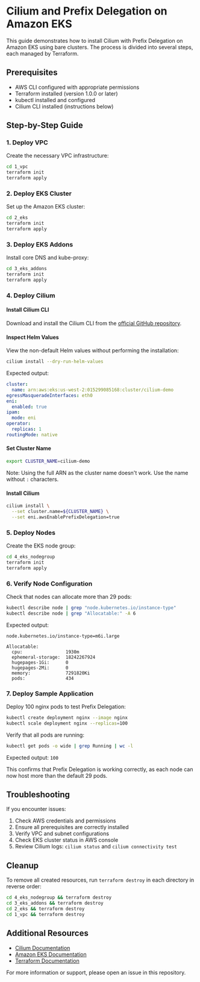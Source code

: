 # Cilium and Prefix Delegation on Amazon EKS

This guide demonstrates how to install Cilium with Prefix Delegation on Amazon EKS using bare clusters. The process is divided into several steps, each managed by Terraform.

## Prerequisites

- AWS CLI configured with appropriate permissions
- Terraform installed (version 1.0.0 or later)
- kubectl installed and configured
- Cilium CLI installed (instructions below)

## Step-by-Step Guide

### 1. Deploy VPC

Create the necessary VPC infrastructure:

```bash
cd 1_vpc
terraform init
terraform apply
```

### 2. Deploy EKS Cluster

Set up the Amazon EKS cluster:

```bash
cd 2_eks
terraform init
terraform apply
```

### 3. Deploy EKS Addons

Install core DNS and kube-proxy:

```bash
cd 3_eks_addons
terraform init
terraform apply
```

### 4. Deploy Cilium

#### Install Cilium CLI

Download and install the Cilium CLI from the [official GitHub repository](https://github.com/cilium/cilium-cli).

#### Inspect Helm Values

View the non-default Helm values without performing the installation:

```bash
cilium install --dry-run-helm-values
```

Expected output:

```yaml
cluster:
  name: arn:aws:eks:us-west-2:015299085168:cluster/cilium-demo
egressMasqueradeInterfaces: eth0
eni:
  enabled: true
ipam:
  mode: eni
operator:
  replicas: 1
routingMode: native
```

#### Set Cluster Name

```bash
export CLUSTER_NAME=cilium-demo
```

Note: Using the full ARN as the cluster name doesn't work. Use the name without `:` characters.

#### Install Cilium

```bash
cilium install \
  --set cluster.name=${CLUSTER_NAME} \
  --set eni.awsEnablePrefixDelegation=true
```

### 5. Deploy Nodes

Create the EKS node group:

```bash
cd 4_eks_nodegroup
terraform init
terraform apply
```

### 6. Verify Node Configuration

Check that nodes can allocate more than 29 pods:

```bash
kubectl describe node | grep "node.kubernetes.io/instance-type"
kubectl describe node | grep "Allocatable:" -A 6
```

Expected output:

```
node.kubernetes.io/instance-type=m6i.large

Allocatable:
  cpu:                1930m
  ephemeral-storage:  18242267924
  hugepages-1Gi:      0
  hugepages-2Mi:      0
  memory:             7291820Ki
  pods:               434
```

### 7. Deploy Sample Application

Deploy 100 nginx pods to test Prefix Delegation:

```bash
kubectl create deployment nginx --image nginx
kubectl scale deployment nginx --replicas=100
```

Verify that all pods are running:

```bash
kubectl get pods -o wide | grep Running | wc -l
```

Expected output: `100`

This confirms that Prefix Delegation is working correctly, as each node can now host more than the default 29 pods.

## Troubleshooting

If you encounter issues:

1. Check AWS credentials and permissions
2. Ensure all prerequisites are correctly installed
3. Verify VPC and subnet configurations
4. Check EKS cluster status in AWS console
5. Review Cilium logs: `cilium status` and `cilium connectivity test`

## Cleanup

To remove all created resources, run `terraform destroy` in each directory in reverse order:

```bash
cd 4_eks_nodegroup && terraform destroy
cd 3_eks_addons && terraform destroy
cd 2_eks && terraform destroy
cd 1_vpc && terraform destroy
```

## Additional Resources

- [Cilium Documentation](https://docs.cilium.io/)
- [Amazon EKS Documentation](https://docs.aws.amazon.com/eks/)
- [Terraform Documentation](https://www.terraform.io/docs/)

For more information or support, please open an issue in this repository.